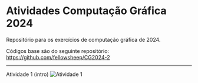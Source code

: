 # Atividades Computação Gráfica 2024

Repositório para os exercícios de computação gráfica de 2024.

Códigos base são do seguinte repositório: https://github.com/fellowsheep/CG2024-2

------------------------------------------------------------------------------------

Atividade 1 (intro)
![Atividade 1](https://github.com/user-attachments/assets/80bf8b98-2c38-44b4-8f87-7610785227d5)
